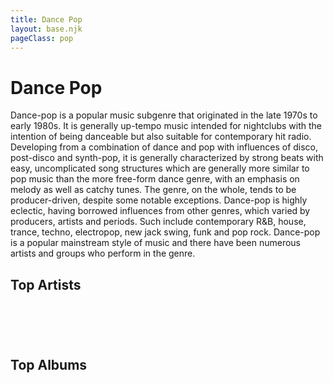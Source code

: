 ```yaml
---
title: Dance Pop
layout: base.njk
pageClass: pop
---
```

<h1 class="subgenre-title">Dance Pop <!-- sub genre name--></h1>

<p class="summary">Dance-pop is a popular music subgenre that originated in the late 1970s to early 1980s. It is generally up-tempo music intended for nightclubs with the intention of being danceable but also suitable for contemporary hit radio. Developing from a combination of dance and pop with influences of disco, post-disco and synth-pop, it is generally characterized by strong beats with easy, uncomplicated song structures which are generally more similar to pop music than the more free-form dance genre, with an emphasis on melody as well as catchy tunes. The genre, on the whole, tends to be producer-driven, despite some notable exceptions. Dance-pop is highly eclectic, having borrowed influences from other genres, which varied by producers, artists and periods. Such include contemporary R&B, house, trance, techno, electropop, new jack swing, funk and pop rock. Dance-pop is a popular mainstream style of music and there have been numerous artists and groups who perform in the genre.  <!-- subgenre summary--></p>

<!-- top album and artist section-->

<section class="top">
    <h2>Top Artists</h2>
    <div class="artist">
    <figure>
        <img src="" alt="">
            <figcaption></figcaption>
        </img>
    </figure>
    <figure>
        <img src="" alt="">
            <figcaption></figcaption>
        </img>
    </figure>
    <figure>
        <img src="" alt="">
            <figcaption></figcaption>
        </img>
    </figure>
    <figure>
        <img src="" alt="">
            <figcaption></figcaption>
        </img>
    </figure>
    <figure>
        <img src="" alt="">
            <figcaption></figcaption>
        </img>
    </figure>
    </div>
    </section>

<section class="top">
<h2>Top Albums</h2>
<div class="albums">
<figure>
    <img src="" alt="">
        <figcaption></figcaption>
    </img>
</figure>
<figure>
    <img src="" alt="">
        <figcaption></figcaption>
    </img>
</figure>
<figure>
    <img src="" alt="">
        <figcaption></figcaption>
    </img>
</figure>
<figure>
    <img src="" alt="">
        <figcaption></figcaption>
    </img>
</figure>
<figure>
    <img src="" alt="">
        <figcaption></figcaption>
    </img>
</figure>
</div>
</section>

<!-- suggestion section, still figuring out how to format this using the bubble diagram from the wireframe-->